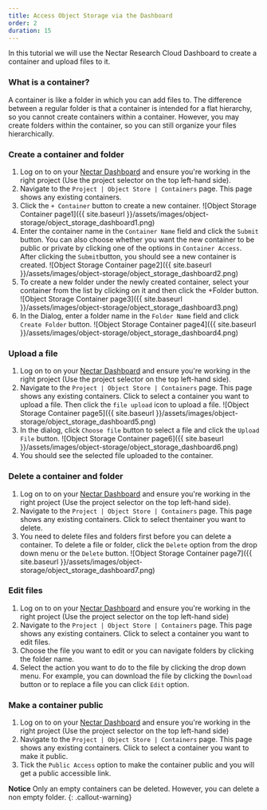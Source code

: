 ```yaml
---
title: Access Object Storage via the Dashboard
order: 2
duration: 15
---
```


In this tutorial we will use the Nectar Research Cloud Dashboard to create a container and upload files to it. 

### What is a container?
A container is like a folder in which you can add files to. The difference between a regular folder is that a container is intended for a flat hierarchy, so you cannot create containers within a container. However, you may create folders within the container, so you can still organize your files hierarchically.

### Create a container and folder

1. Log on to on your [Nectar Dashboard](https://dashboard.rc.nectar.org.au) and ensure you're working in the right project (Use the project selector on the top left-hand side).
2. Navigate to the `Project | Object Store | Containers` page. This page shows any existing containers.
3. Click the `+ Container` button to create a new container.
    ![Object Storage Container page1]({{ site.baseurl }}/assets/images/object-storage/object_storage_dashboard1.png)
4. Enter the container name in the `Container Name` field and click the `Submit` button. You can also choose whether you want the new container to be public or private by clicking one of the options in `Container Access`. After clicking the `Submit`button, you should see a new container is created.
    ![Object Storage Container page2]({{ site.baseurl }}/assets/images/object-storage/object_storage_dashboard2.png)
5. To create a new folder under the newly created container, select your container from the list by clicking on it and then click the +Folder button.
    ![Object Storage Container page3]({{ site.baseurl }}/assets/images/object-storage/object_storage_dashboard3.png)
6. In the Dialog, enter a folder name in the `Folder Name` field and click `Create Folder` button.
    ![Object Storage Container page4]({{ site.baseurl }}/assets/images/object-storage/object_storage_dashboard4.png)

### Upload a file
1. Log on to on your [Nectar Dashboard](https://dashboard.rc.nectar.org.au) and ensure you're working in the right project (Use the project selector on the top left-hand side).
2. Navigate to the `Project | Object Store | Containers` page. This page shows any existing containers. Click to select a container you want to upload a file. Then click the `file upload` icon to upload a file.
    ![Object Storage Container page5]({{ site.baseurl }}/assets/images/object-storage/object_storage_dashboard5.png)
3. In the dialog, click `Choose file` button to select a file and click the `Upload File` button.
    ![Object Storage Container page6]({{ site.baseurl }}/assets/images/object-storage/object_storage_dashboard6.png)
4. You should see the selected file uploaded to the container.

### Delete a container and folder
1. Log on to on your [Nectar Dashboard](https://dashboard.rc.nectar.org.au) and ensure you're working in the right project (Use the project selector on the top left-hand side).
2. Navigate to the `Project | Object Store | Containers` page. This page shows any existing containers. Click to select thentainer you want to delete.
3. You need to delete files and folders first before you can delete a container.  To delete a file or folder, click the `Delete` option from the drop down menu or the `Delete` button.
    ![Object Storage Container page7]({{ site.baseurl }}/assets/images/object-storage/object_storage_dashboard7.png)

### Edit files
1. Log on to on your [Nectar Dashboard](https://dashboard.rc.nectar.org.au) and ensure you're working in the right project (Use the project selector on the top left-hand side)
2. Navigate to the `Project | Object Store | Containers` page. This page shows any existing  containers. Click to select a container you want to edit files.
3. Choose the file you want to edit or you can navigate folders by clicking the folder name.
4. Select the action you want to do to the file by clicking the drop down menu. For example, you can download the file by clicking the `Download` button or to replace a file you can click `Edit` option.

### Make a container public
1. Log on to on your [Nectar Dashboard](https://dashboard.rc.nectar.org.au) and ensure you're working in the right project (Use the project selector on the top left-hand side)
2. Navigate to the `Project | Object Store | Containers` page. This page shows any existing containers. Click to select a container you want to make it public.
3. Tick the `Public Access` option to make the container public and you will get a public accessible  link.

**Notice**
Only an empty containers can be deleted. However, you can delete a non empty folder.
{: .callout-warning}

